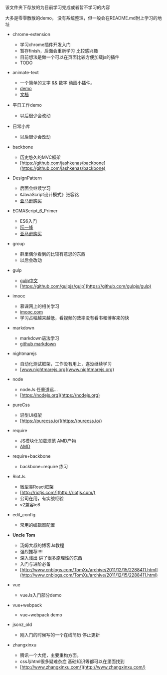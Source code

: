 该文件夹下存放的为目前学习完成或者暂不学习的内容

大多是零零散散的demo， 没有系统整理，但一般会在README.md附上学习的地址

- chrome-extension
	- 学习chrome插件开发入门
	- 暂存finish，后面会重新学习 比较感兴趣
	- 目前想法是做一个可以在页面比较方便加载js的插件
	- TODO

- animate-text
	- 一个简单的文字 && 数字 动画小插件。
	- [demo](https://jsonz1993.github.io/demo/animate-text/index.html)
	- [文档](https://jsonz1993.github.io/2017/04/animate-text/)

- 平日工作demo
	- 以后很少会改动

- 日常小库 
	- 以后很少会改动

- backbone
	- 历史悠久的MVC框架
	- [https://github.com/jashkenas/backbone](https://github.com/jashkenas/backbone)

- DesignPattern
	- 后面会继续学习
	- 《JavaScript设计模式》张容铭
	- [亚马逊购买](https://www.amazon.cn/%E5%9B%BE%E4%B9%A6/dp/B013HO6DNS/ref=sr_1_1?ie=UTF8&qid=1490937378&sr=8-1&keywords=javascript%E8%AE%BE%E8%AE%A1%E6%A8%A1%E5%BC%8F)

- ECMAScript_6_Primer
	- ES6入门
	- [阮一峰](http://es6.ruanyifeng.com/#README)
	- [亚马逊购买](https://www.amazon.cn/%E5%9B%BE%E4%B9%A6/dp/B01A18WWAG/ref=sr_1_1?ie=UTF8&qid=1490937483&sr=8-1&keywords=Es6)

- group
	- 群里偶尔看到的比较有意思的东西
	- 以后会改动

- gulp
	- [gulp中文](http://www.gulpjs.com.cn/)
	- [https://github.com/gulpjs/gulp](https://github.com/gulpjs/gulp)

- imooc
	- 慕课网上的相关学习
	- [imooc.com](imooc.com)
	- 学习占幅越来越低，看视频的效率没有看书和博客来的快

- markdown
	- markdown语法学习
	- [github markdown](https://guides.github.com/features/mastering-markdown/)

- nightmarejs
	- 自动化测试框架，工作没有用上，遂没继续学习
	- [www.nightmarejs.org](www.nightmarejs.org)

- node
	- nodeJs 任重道远...
	- [https://nodejs.org](https://nodejs.org)

- pureCss
	- 轻型UI框架
	- [https://purecss.io/](https://purecss.io/)

- require
	- JS模块化加载规范 AMD产物
	- [AMD](https://github.com/amdjs/amdjs-api/wiki/AMD)

- require+backbone
	- backbone+require 练习

- RiotJs
	- 微型类React框架
	- [http://riotjs.com/](http://riotjs.com/)
	- 公司在用，有实战经验
	- v2兼容ie8

- edit_config
	- 常用的编辑器配置

- **Uncle Tom**
	- 汤姆大叔的博客Js教程
	- 强烈推荐!!!!
	- 深入浅出 讲了很多原理性的东西
	- 入门与进阶必备
	- [http://www.cnblogs.com/TomXu/archive/2011/12/15/2288411.html](http://www.cnblogs.com/TomXu/archive/2011/12/15/2288411.html)

- vue
	- vueJs入门部分demo

- vue+webpack
	- vue+webpack demo

- jsonz_old
	-  刚入门的时候写的一个在线简历 停止更新

- zhangxinxu
	- 腾讯一个大佬，主要重构方面。
	- css与html很多疑难杂症 基础知识等都可以在里面找到
	- [http://www.zhangxinxu.com/](http://www.zhangxinxu.com/)